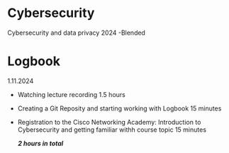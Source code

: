 # Cybersecurity
Cybersecurity and data privacy 2024 -Blended



# **Logbook** 
 
1.11.2024 
  - Watching lecture recording 1.5 hours
  - Creating a Git Reposity and starting working with Logbook 15 minutes
  - Registration to the Cisco Networking Academy: Introduction to Cybersecurity and getting familiar withh course topic 15 minutes

    ***2 hours in total***
